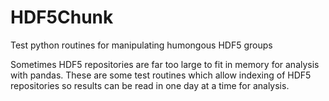 # HDF5Chunk
Test python routines for manipulating humongous HDF5 groups

Sometimes HDF5 repositories are far too large to fit in memory for analysis with pandas.
These are some test routines which allow indexing of HDF5 repositories so results can be
read in one day at a time for analysis.
